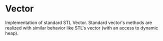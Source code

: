 # Vector
Implementation of standard STL Vector. 
Standard vector's methods are realized with similar behavior like STL's vector (with an access to dynamic heap).

